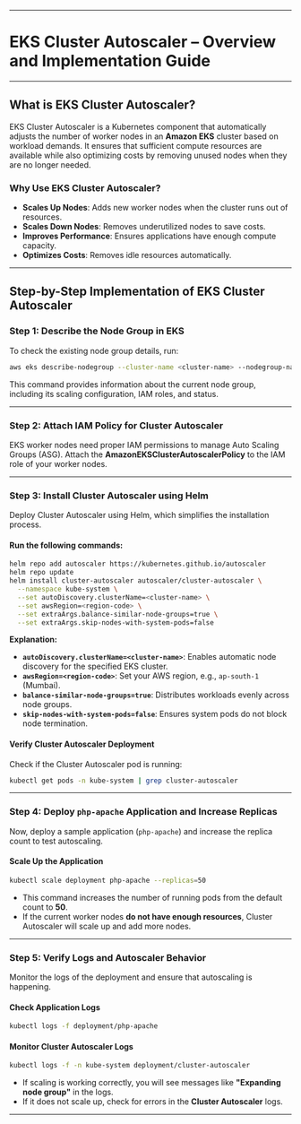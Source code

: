 
---
# **EKS Cluster Autoscaler – Overview and Implementation Guide**
---

## **What is EKS Cluster Autoscaler?**  
EKS Cluster Autoscaler is a Kubernetes component that automatically adjusts the number of worker nodes in an **Amazon EKS** cluster based on workload demands. It ensures that sufficient compute resources are available while also optimizing costs by removing unused nodes when they are no longer needed.

### **Why Use EKS Cluster Autoscaler?**
- **Scales Up Nodes**: Adds new worker nodes when the cluster runs out of resources.
- **Scales Down Nodes**: Removes underutilized nodes to save costs.
- **Improves Performance**: Ensures applications have enough compute capacity.
- **Optimizes Costs**: Removes idle resources automatically.

---

## **Step-by-Step Implementation of EKS Cluster Autoscaler**

### **Step 1: Describe the Node Group in EKS**
To check the existing node group details, run:
```sh
aws eks describe-nodegroup --cluster-name <cluster-name> --nodegroup-name <node-group-name>
```
This command provides information about the current node group, including its scaling configuration, IAM roles, and status.

---

### **Step 2: Attach IAM Policy for Cluster Autoscaler**  
EKS worker nodes need proper IAM permissions to manage Auto Scaling Groups (ASG). Attach the **AmazonEKSClusterAutoscalerPolicy** to the IAM role of your worker nodes.

---

### **Step 3: Install Cluster Autoscaler using Helm**  
Deploy Cluster Autoscaler using Helm, which simplifies the installation process.

#### **Run the following commands:**
```sh
helm repo add autoscaler https://kubernetes.github.io/autoscaler
helm repo update
helm install cluster-autoscaler autoscaler/cluster-autoscaler \
  --namespace kube-system \
  --set autoDiscovery.clusterName=<cluster-name> \
  --set awsRegion=<region-code> \
  --set extraArgs.balance-similar-node-groups=true \
  --set extraArgs.skip-nodes-with-system-pods=false
```

**Explanation:**
- **`autoDiscovery.clusterName=<cluster-name>`**: Enables automatic node discovery for the specified EKS cluster.
- **`awsRegion=<region-code>`**: Set your AWS region, e.g., `ap-south-1` (Mumbai).
- **`balance-similar-node-groups=true`**: Distributes workloads evenly across node groups.
- **`skip-nodes-with-system-pods=false`**: Ensures system pods do not block node termination.


#### **Verify Cluster Autoscaler Deployment**
Check if the Cluster Autoscaler pod is running:
```sh
kubectl get pods -n kube-system | grep cluster-autoscaler
```

---

### **Step 4: Deploy `php-apache` Application and Increase Replicas**
Now, deploy a sample application (`php-apache`) and increase the replica count to test autoscaling.

#### **Scale Up the Application**
```sh
kubectl scale deployment php-apache --replicas=50
```
- This command increases the number of running pods from the default count to **50**.
- If the current worker nodes **do not have enough resources**, Cluster Autoscaler will scale up and add more nodes.

---

### **Step 5: Verify Logs and Autoscaler Behavior**
Monitor the logs of the deployment and ensure that autoscaling is happening.

#### **Check Application Logs**
```sh
kubectl logs -f deployment/php-apache
```

#### **Monitor Cluster Autoscaler Logs**
```sh
kubectl logs -f -n kube-system deployment/cluster-autoscaler
```
- If scaling is working correctly, you will see messages like **"Expanding node group"** in the logs.
- If it does not scale up, check for errors in the **Cluster Autoscaler** logs.

---
